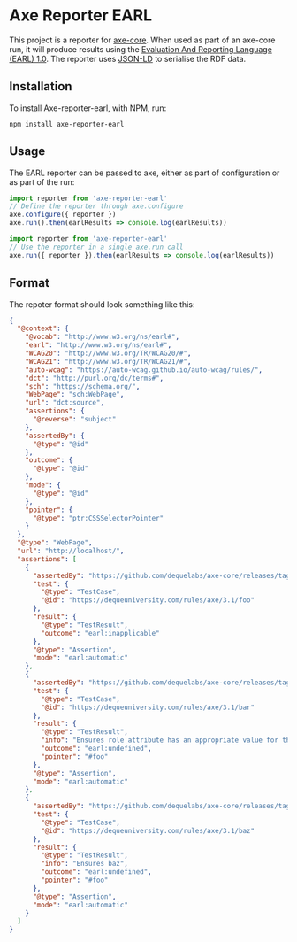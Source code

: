 # Axe Reporter EARL

This project is a reporter for [axe-core](https://github.com/dequelabs/axe-core). When used as part of an axe-core run, it will produce results using the [Evaluation And Reporting Language (EARL) 1.0](https://www.w3.org/TR/EARL10-Schema/). The reporter uses [JSON-LD](https://json-ld.org/spec/latest/json-ld/) to serialise the RDF data.

## Installation

To install Axe-reporter-earl, with NPM, run:

```shell
npm install axe-reporter-earl
```

## Usage

The EARL reporter can be passed to axe, either as part of configuration or as part of the run:

```js
import reporter from 'axe-reporter-earl'
// Define the reporter through axe.configure
axe.configure({ reporter })
axe.run().then(earlResults => console.log(earlResults))
```

```js
import reporter from 'axe-reporter-earl'
// Use the reporter in a single axe.run call
axe.run({ reporter }).then(earlResults => console.log(earlResults))
```

## Format

The repoter format should look something like this:

```json
{
  "@context": {
    "@vocab": "http://www.w3.org/ns/earl#",
    "earl": "http://www.w3.org/ns/earl#",
    "WCAG20": "http://www.w3.org/TR/WCAG20/#",
    "WCAG21": "http://www.w3.org/TR/WCAG21/#",
    "auto-wcag": "https://auto-wcag.github.io/auto-wcag/rules/",
    "dct": "http://purl.org/dc/terms#",
    "sch": "https://schema.org/",
    "WebPage": "sch:WebPage",
    "url": "dct:source",
    "assertions": {
      "@reverse": "subject"
    },
    "assertedBy": {
      "@type": "@id"
    },
    "outcome": {
      "@type": "@id"
    },
    "mode": {
      "@type": "@id"
    },
    "pointer": {
      "@type": "ptr:CSSSelectorPointer"
    }
  },
  "@type": "WebPage",
  "url": "http://localhost/",
  "assertions": [
    {
      "assertedBy": "https://github.com/dequelabs/axe-core/releases/tag/3.1.0",
      "test": {
        "@type": "TestCase",
        "@id": "https://dequeuniversity.com/rules/axe/3.1/foo"
      },
      "result": {
        "@type": "TestResult",
        "outcome": "earl:inapplicable"
      },
      "@type": "Assertion",
      "mode": "earl:automatic"
    },
    {
      "assertedBy": "https://github.com/dequelabs/axe-core/releases/tag/3.1.0",
      "test": {
        "@type": "TestCase",
        "@id": "https://dequeuniversity.com/rules/axe/3.1/bar"
      },
      "result": {
        "@type": "TestResult",
        "info": "Ensures role attribute has an appropriate value for the element",
        "outcome": "earl:undefined",
        "pointer": "#foo"
      },
      "@type": "Assertion",
      "mode": "earl:automatic"
    },
    {
      "assertedBy": "https://github.com/dequelabs/axe-core/releases/tag/3.1.0",
      "test": {
        "@type": "TestCase",
        "@id": "https://dequeuniversity.com/rules/axe/3.1/baz"
      },
      "result": {
        "@type": "TestResult",
        "info": "Ensures baz",
        "outcome": "earl:undefined",
        "pointer": "#foo"
      },
      "@type": "Assertion",
      "mode": "earl:automatic"
    }
  ]
}
```
